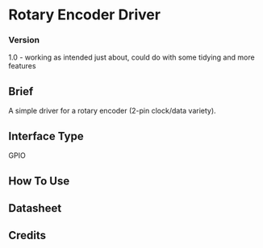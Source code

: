# Rotary Encoder Driver


### Version

1.0 - working as intended just about, could do with some tidying and more features

## Brief

A simple driver for a rotary encoder (2-pin clock/data variety).

## Interface Type

GPIO

## How To Use



## Datasheet


## Credits